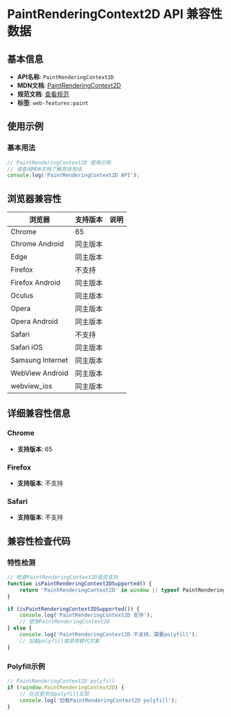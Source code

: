 # PaintRenderingContext2D API 兼容性数据

## 基本信息

- **API名称**: `PaintRenderingContext2D`
- **MDN文档**: [PaintRenderingContext2D](https://developer.mozilla.org/docs/Web/API/PaintRenderingContext2D)
- **规范文档**: [查看规范](https://drafts.css-houdini.org/css-paint-api/#2d-rendering-context)
- **标签**: `web-features:paint`

## 使用示例

### 基本用法

```javascript
// PaintRenderingContext2D 使用示例
// 请查阅MDN文档了解具体用法
console.log('PaintRenderingContext2D API');
```

## 浏览器兼容性

| 浏览器 | 支持版本 | 说明 |
|--------|----------|------|
| Chrome | 65 |  |
| Chrome Android | 同主版本 |  |
| Edge | 同主版本 |  |
| Firefox | 不支持 |  |
| Firefox Android | 同主版本 |  |
| Oculus | 同主版本 |  |
| Opera | 同主版本 |  |
| Opera Android | 同主版本 |  |
| Safari | 不支持 |  |
| Safari iOS | 同主版本 |  |
| Samsung Internet | 同主版本 |  |
| WebView Android | 同主版本 |  |
| webview_ios | 同主版本 |  |

## 详细兼容性信息

### Chrome

- **支持版本**: 65

### Firefox

- **支持版本**: 不支持

### Safari

- **支持版本**: 不支持

## 兼容性检查代码

### 特性检测

```javascript
// 检查PaintRenderingContext2D是否支持
function isPaintRenderingContext2DSupported() {
    return 'PaintRenderingContext2D' in window || typeof PaintRenderingContext2D !== 'undefined';
}

if (isPaintRenderingContext2DSupported()) {
    console.log('PaintRenderingContext2D 支持');
    // 使用PaintRenderingContext2D
} else {
    console.log('PaintRenderingContext2D 不支持，需要polyfill');
    // 加载polyfill或使用替代方案
}
```

### Polyfill示例

```javascript
// PaintRenderingContext2D polyfill
if (!window.PaintRenderingContext2D) {
    // 在这里添加polyfill实现
    console.log('加载PaintRenderingContext2D polyfill');
}
```


